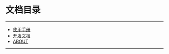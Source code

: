 文档目录
========

---

* [使用手册](./manual/README.md)
* [开发文档](./development/README.md)
* [ABOUT](./about/TOC.md)

---
